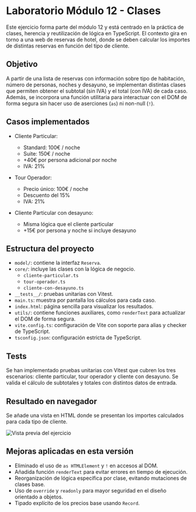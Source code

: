 # Laboratorio Módulo 12 - Clases

Este ejercicio forma parte del módulo 12 y está centrado en la práctica de clases, herencia y reutilización de lógica en TypeScript. El contexto gira en torno a una web de reservas de hotel, donde se deben calcular los importes de distintas reservas en función del tipo de cliente.

## Objetivo

A partir de una lista de reservas con información sobre tipo de habitación, número de personas, noches y desayuno, se implementan distintas clases que permiten obtener el subtotal (sin IVA) y el total (con IVA) de cada caso.
Además, se incorpora una función utilitaria para interactuar con el DOM de forma segura sin hacer uso de aserciones (`as`) ni non-null (`!`).

## Casos implementados

- Cliente Particular:
  - Standard: 100€ / noche
  - Suite: 150€ / noche
  - +40€ por persona adicional por noche
  - IVA: 21%

- Tour Operador:
  - Precio único: 100€ / noche
  - Descuento del 15%
  - IVA: 21%

- Cliente Particular con desayuno:
  - Misma lógica que el cliente particular
  - +15€ por persona y noche si incluye desayuno

## Estructura del proyecto

- `model/`: contiene la interfaz `Reserva`.
- `core/`: incluye las clases con la lógica de negocio.
  - `cliente-particular.ts`
  - `tour-operador.ts`
  - `cliente-con-desayuno.ts`
- `__tests__/`: pruebas unitarias con Vitest.
- `main.ts`: muestra por pantalla los cálculos para cada caso.
- `index.html`: página sencilla para visualizar los resultados.
- `utils/`: contiene funciones auxiliares, como `renderText` para actualizar el DOM de forma segura.
- `vite.config.ts`: configuración de Vite con soporte para alias y checker de TypeScript.
- `tsconfig.json`: configuración estricta de TypeScript.


## Tests

Se han implementado pruebas unitarias con Vitest que cubren los tres escenarios: cliente particular, tour operador y cliente con desayuno. 
Se valida el cálculo de subtotales y totales con distintos datos de entrada.

## Resultado en navegador

Se añade una vista en HTML donde se presentan los importes calculados para cada tipo de cliente.

![Vista previa del ejercicio](./capturas/JS_12.png)


## Mejoras aplicadas en esta versión

- Eliminado el uso de `as HTMLElement` y `!` en accesos al DOM.
- Añadida función `renderText` para evitar errores en tiempo de ejecución.
- Reorganización de lógica específica por clase, evitando mutaciones de clases base.
- Uso de `override` y `readonly` para mayor seguridad en el diseño orientado a objetos.
- Tipado explícito de los precios base usando `Record`.

